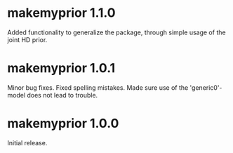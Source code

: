 

# makemyprior 1.1.0

Added functionality to generalize the package, through simple usage of the joint HD prior.


# makemyprior 1.0.1

Minor bug fixes.
Fixed spelling mistakes.
Made sure use of the 'generic0'-model does not lead to trouble.


# makemyprior 1.0.0

Initial release.




